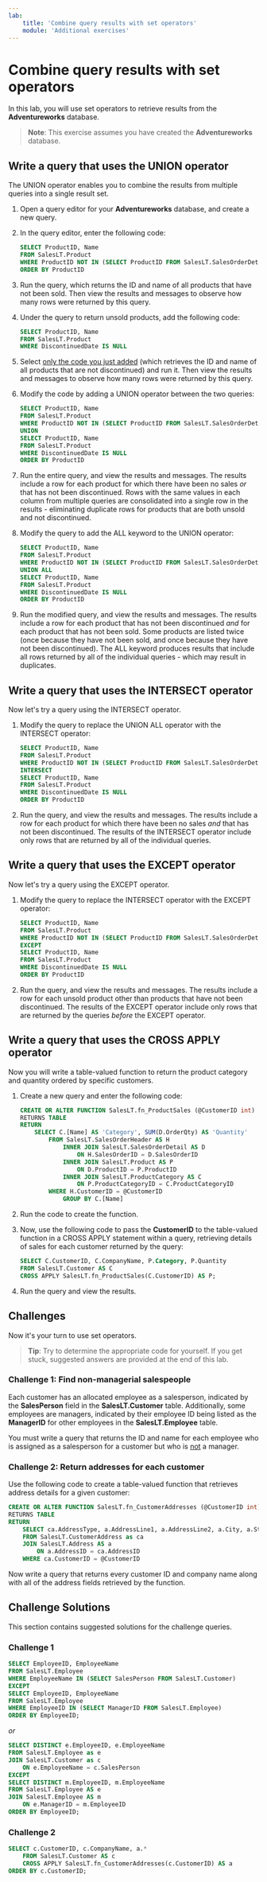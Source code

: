 ```yaml
---
lab:
    title: 'Combine query results with set operators'
    module: 'Additional exercises'
---
```

# Combine query results with set operators

In this lab, you will use set operators to retrieve results from the **Adventureworks** database.

> **Note**: This exercise assumes you have created the **Adventureworks** database.

## Write a query that uses the UNION operator

The UNION operator enables you to combine the results from multiple queries into a single result set.

1. Open a query editor for your **Adventureworks** database, and create a new query.
1. In the query editor, enter the following code:

    ```sql
    SELECT ProductID, Name
    FROM SalesLT.Product
    WHERE ProductID NOT IN (SELECT ProductID FROM SalesLT.SalesOrderDetail)
    ORDER BY ProductID
    ```

1. Run the query, which returns the ID and name of all products that have not been sold. Then view the results and messages to observe how many rows were returned by this query.
1. Under the query to return unsold products, add the following code:

    ```sql
    SELECT ProductID, Name
    FROM SalesLT.Product
    WHERE DiscontinuedDate IS NULL
    ```

1. Select <u>only the code you just added</u> (which retrieves the ID and name of all products that are not discontinued) and run it. Then view the results and messages to observe how many rows were returned by this query.
1. Modify the code by adding a UNION operator between the two queries:

    ```sql
    SELECT ProductID, Name
    FROM SalesLT.Product
    WHERE ProductID NOT IN (SELECT ProductID FROM SalesLT.SalesOrderDetail)
    UNION
    SELECT ProductID, Name
    FROM SalesLT.Product
    WHERE DiscontinuedDate IS NULL
    ORDER BY ProductID
    ```

1. Run the entire query, and view the results and messages. The results include a row for each product for which there have been no sales *or*  that has not been discontinued. Rows with the same values in each column from multiple queries are consolidated into a single row in the results - eliminating duplicate rows for products that are both unsold and not discontinued.
1. Modify the query to add the ALL keyword to the UNION operator:

    ```sql
    SELECT ProductID, Name
    FROM SalesLT.Product
    WHERE ProductID NOT IN (SELECT ProductID FROM SalesLT.SalesOrderDetail)
    UNION ALL
    SELECT ProductID, Name
    FROM SalesLT.Product
    WHERE DiscontinuedDate IS NULL
    ORDER BY ProductID
    ```

1. Run the modified query, and view the results and messages. The results include a row for each product that has not been discontinued *and* for each product that has not been sold. Some products are listed twice (once because they have not been sold, and once because they have not been discontinued). The ALL keyword produces results that include all rows returned by all of the individual queries - which may result in duplicates.

## Write a query that uses the INTERSECT operator

Now let's try a query using the INTERSECT operator.

1. Modify the query to replace the UNION ALL operator with the INTERSECT operator:

    ```sql
    SELECT ProductID, Name
    FROM SalesLT.Product
    WHERE ProductID NOT IN (SELECT ProductID FROM SalesLT.SalesOrderDetail)
    INTERSECT
    SELECT ProductID, Name
    FROM SalesLT.Product
    WHERE DiscontinuedDate IS NULL
    ORDER BY ProductID
    ```

1. Run the query, and view the results and messages. The results include a row for each product for which there have been no sales *and* that has not been discontinued. The results of the INTERSECT operator include only rows that are returned by all of the individual queries.

## Write a query that uses the EXCEPT operator

Now let's try a query using the EXCEPT operator.

1. Modify the query to replace the INTERSECT operator with the EXCEPT operator:

    ```sql
    SELECT ProductID, Name
    FROM SalesLT.Product
    WHERE ProductID NOT IN (SELECT ProductID FROM SalesLT.SalesOrderDetail)
    EXCEPT
    SELECT ProductID, Name
    FROM SalesLT.Product
    WHERE DiscontinuedDate IS NULL
    ORDER BY ProductID
    ```

1. Run the query, and view the results and messages. The results include a row for each unsold product other than products that have not been discontinued. The results of the EXCEPT operator include only rows that are returned by the queries *before* the EXCEPT operator.

## Write a query that uses the CROSS APPLY operator

Now you will write a table-valued function to return the product category and quantity ordered by specific customers.

1. Create a new query and enter the following code:

    ```sql
    CREATE OR ALTER FUNCTION SalesLT.fn_ProductSales (@CustomerID int)
    RETURNS TABLE
    RETURN
        SELECT C.[Name] AS 'Category', SUM(D.OrderQty) AS 'Quantity'
            FROM SalesLT.SalesOrderHeader AS H
                INNER JOIN SalesLT.SalesOrderDetail AS D
                    ON H.SalesOrderID = D.SalesOrderID
                INNER JOIN SalesLT.Product AS P
                    ON D.ProductID = P.ProductID
                INNER JOIN SalesLT.ProductCategory AS C
                    ON P.ProductCategoryID = C.ProductCategoryID
            WHERE H.CustomerID = @CustomerID
                GROUP BY C.[Name]
    ```

1. Run the code to create the function.

1. Now, use the following code to pass the **CustomerID** to the table-valued function in a CROSS APPLY statement within a query, retrieving details of sales for each customer returned by the query:

    ```sql
    SELECT C.CustomerID, C.CompanyName, P.Category, P.Quantity
    FROM SalesLT.Customer AS C
    CROSS APPLY SalesLT.fn_ProductSales(C.CustomerID) AS P;
    ```

1. Run the query and view the results.

## Challenges

Now it's your turn to use set operators.

> **Tip**: Try to determine the appropriate code for yourself. If you get stuck, suggested answers are provided at the end of this lab.

### Challenge 1: Find non-managerial salespeople

Each customer has an allocated employee as a salesperson, indicated by the **SalesPerson** field in the **SalesLT.Customer** table. Additionally, some employees are managers, indicated by their employee ID being listed as the **ManagerID** for other employees in the **SalesLT.Employee** table.

You must write a query that returns the ID and name for each employee who is assigned as a salesperson for a customer but who is <u>not</u> a manager.

### Challenge 2: Return addresses for each customer

Use the following code to create a table-valued function that retrieves address details for a given customer:

```sql
CREATE OR ALTER FUNCTION SalesLT.fn_CustomerAddresses (@CustomerID int)
RETURNS TABLE
RETURN
    SELECT ca.AddressType, a.AddressLine1, a.AddressLine2, a.City, a.StateProvince, a.CountryRegion, a.PostalCode
    FROM SalesLT.CustomerAddress as ca
    JOIN SalesLT.Address AS a
        ON a.AddressID = ca.AddressID
    WHERE ca.CustomerID = @CustomerID
```

Now write a query that returns every customer ID and company name along with all of the address fields retrieved by the function.

## Challenge Solutions

This section contains suggested solutions for the challenge queries.

### Challenge 1

```sql
SELECT EmployeeID, EmployeeName
FROM SalesLT.Employee
WHERE EmployeeName IN (SELECT SalesPerson FROM SalesLT.Customer)
EXCEPT
SELECT EmployeeID, EmployeeName
FROM SalesLT.Employee
WHERE EmployeeID IN (SELECT ManagerID FROM SalesLT.Employee)
ORDER BY EmployeeID;
```

*or*

```sql
SELECT DISTINCT e.EmployeeID, e.EmployeeName
FROM SalesLT.Employee as e
JOIN SalesLT.Customer as c
    ON e.EmployeeName = c.SalesPerson
EXCEPT
SELECT DISTINCT m.EmployeeID, m.EmployeeName
FROM SalesLT.Employee AS e
JOIN SalesLT.Employee AS m
    ON e.ManagerID = m.EmployeeID
ORDER BY EmployeeID;
```

### Challenge 2

```sql
SELECT c.CustomerID, c.CompanyName, a.*
    FROM SalesLT.Customer AS c
    CROSS APPLY SalesLT.fn_CustomerAddresses(c.CustomerID) AS a
ORDER BY c.CustomerID;
```
